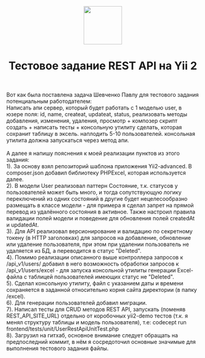 <p align="center">
    <a href="https://github.com/yiisoft" target="_blank">
        <img src="https://avatars0.githubusercontent.com/u/993323" height="100px">
    </a>
    <h1 align="center">Тестовое задание REST API на Yii 2</h1>
    <br>
</p>

Вот как была поставлена задача Шевченко Павлу для тестового задания потенциальным работодателем:<br>Написать апи сервер, который будет работать с 1 моделью user, в юзере поля: id, name, createat, updateat, status, реализовать методы добавления, изменения, удаления, просмотр + композер скрипт создать + написать тесты + консольную утилиту сделать, которая сохранит таблицу в эксель. наплодить 5-10 пользователей. консольная утилита должна запускаться через метод апи.
<br><br>
А далее я напишу пояснения к моей реализации пунктов из этого задания:<br>
1). За основу взял репозиторий шаблона приложения Yii2-advanced. В composer.json добавил библиотеку PHPExcel, которая используется далее.<br>
2). В модели User реализовал паттерн Состояние, т.к. статусов у пользователей может быть много, и тогда сопутствующую логику переключений из одних состояний в другие будет нецелесообразно размещать в классе модели - для примера я сделал запрет на прямой перевод из удалённого состояния в активное. Также настроил правила валидации полей модели и поведение для обновления полей createdAt и updatedAt.<br>
3). Для API реализовал версионирование и валидацию по секретному токену (в HTTP заголовках) для запросов на добавление, обновление или удаление пользователя, при этом при удалении пользователь не удаляется из БД, а переводится в статус "Deleted".<br>
4). Помимо реализации описанного выше контроллера запросов к /api_v1/users/ добавил в него возможность обработки запросов к /api_v1/users/excel - для запуска консольной утилиты генерации Excel-файла с таблицей пользователей имеющих статус не "Deleted".<br>
5). Сделал консольную утилиту, файл с указанием даты и времени сохраняется в заданной относительно корня сайта директории (в папку /excel).<br>
6). Для генерации пользователей добавил миграции.<br>
7). Написал тесты для CRUD методов REST API, запускать (поменяв REST_API_SITE_URL) отдельно от коробочных yii2-demo тестов (т.к. я менял структуру таблицы и модель пользователя), т.е: codecept run frontend/tests/unit/UserRestApiUnitTest.php<br>
8). Загрузил на гитхаб, основное внимание следует обращать на предпоследний коммит, в нём я сосредоточил основные значимые для выполнения тестового задания файлы.